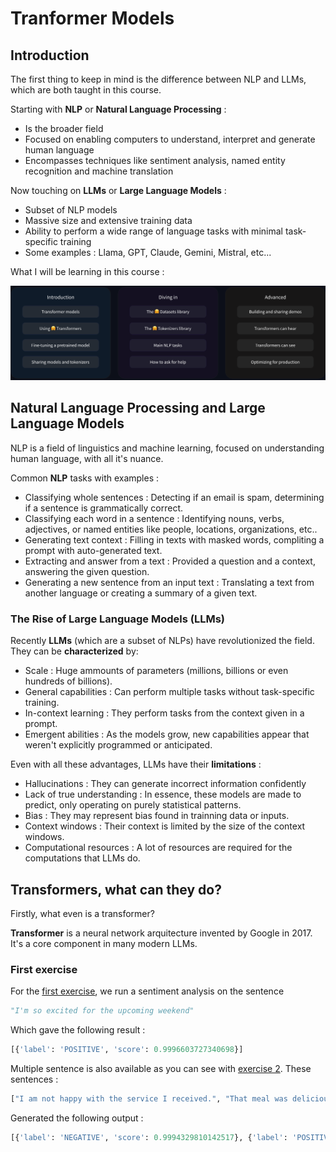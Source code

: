 # Tranformer Models

## Introduction 

The first thing to keep in mind is the difference between NLP and LLMs, which are both taught in this course.

Starting with **NLP** or **Natural Language Processing** :

- Is the broader field 
- Focused on enabling computers to understand, interpret and generate human language
- Encompasses techniques like sentiment analysis, named entity recognition and machine translation

Now touching on **LLMs** or **Large Language Models** :

- Subset of NLP models
- Massive size and extensive training data 
- Ability to perform a wide range of language tasks with minimal task-specific training
- Some examples : Llama, GPT, Claude, Gemini, Mistral, etc...

What I will be learning in this course :

![What to expect](../media/what_to_expect.png)

##  Natural Language Processing and Large Language Models

NLP is a field of linguistics and machine learning, focused on understanding human language, with all it's nuance.

Common **NLP** tasks with examples :

- Classifying whole sentences : Detecting if an email is spam, determining if a sentence is grammatically correct.
- Classifying each word in a sentence : Identifying nouns, verbs, adjectives, or named entities like people, locations, organizations, etc..
- Generating text context : Filling in texts with masked words, compliting a prompt with auto-generated text.
- Extracting and answer from a text : Provided a question and a context, answering the given question.
- Generating a new sentence from an input text : Translating a text from another language or creating a summary of a given text.

###  The Rise of Large Language Models (LLMs)

Recently **LLMs** (which are a subset of NLPs) have revolutionized the field. They can be **characterized** by:

- Scale : Huge ammounts of parameters (millions, billions or even hundreds of billions).
- General capabilities : Can perform multiple tasks without task-specific training.
- In-context learning : They perform tasks from the context given in a prompt.
- Emergent abilities : As the models grow, new capabilities appear that weren't explicitly programmed or anticipated.

Even with all these advantages, LLMs have their **limitations** : 

- Hallucinations : They can generate incorrect information confidently 
- Lack of true understanding : In essence, these models are made to predict, only operating on purely statistical patterns.
- Bias : They may represent bias found in trainning data or inputs.
- Context windows : Their context is limited by the size of the context windows.
- Computational resources : A lot of resources are required for the computations that LLMs do.

## Transformers, what can they do?

Firstly, what even is a transformer?

**Transformer** is a neural network arquitecture invented by Google in 2017. It's a core component in many modern LLMs.

### First exercise

For the [first exercise](transformer_exercices.py#10), we run a sentiment analysis on the sentence

```python
"I'm so excited for the upcoming weekend"
```

Which gave the following result :

```python
[{'label': 'POSITIVE', 'score': 0.9996603727340698}]
```

Multiple sentence is also available as you can see with [exercise 2](transformer_exercices.py#15). These sentences :

```python
["I am not happy with the service I received.", "That meal was delicious!"]
```

Generated the following output :

```python
[{'label': 'NEGATIVE', 'score': 0.9994329810142517}, {'label': 'POSITIVE', 'score': 0.9998834133148193}]
```
